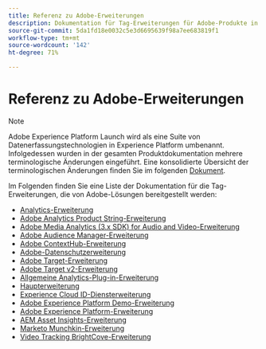 ```yaml
---
title: Referenz zu Adobe-Erweiterungen
description: Dokumentation für Tag-Erweiterungen für Adobe-Produkte in Adobe Experience Platform.
source-git-commit: 5da1fd18e0032c5e3d6695639f98a7ee683819f1
workflow-type: tm+mt
source-wordcount: '142'
ht-degree: 71%

---
```


# Referenz zu Adobe-Erweiterungen

>[!NOTE]
>
>Adobe Experience Platform Launch wird als eine Suite von Datenerfassungstechnologien in Experience Platform umbenannt. Infolgedessen wurden in der gesamten Produktdokumentation mehrere terminologische Änderungen eingeführt. Eine konsolidierte Übersicht der terminologischen Änderungen finden Sie im folgenden [Dokument](../../term-updates.md).

Im Folgenden finden Sie eine Liste der Dokumentation für die Tag-Erweiterungen, die von Adobe-Lösungen bereitgestellt werden:

* [Analytics-Erweiterung](analytics/overview.md)
* [Adobe Analytics Product String-Erweiterung](product-string/overview.md)
* [Adobe Media Analytics (3.x SDK) for Audio and Video-Erweiterung](media-analytics-3x/overview.md)
* [Adobe Audience Manager-Erweiterung](./audience-manager/overview.md)
* [Adobe ContextHub-Erweiterung](./contexthub/overview.md)
* [Adobe-Datenschutzerweiterung](./privacy/overview.md)
* [Adobe Target-Erweiterung](target/overview.md)
* [Adobe Target v2-Erweiterung](target-v2/overview.md)
* [Allgemeine Analytics-Plug-in-Erweiterung](plugins/overview.md)
* [Haupterweiterung](core/overview.md)
* [Experience Cloud ID-Diensterweiterung](id-service/overview.md)
* [Adobe Experience Platform Demo-Erweiterung](./platform-demo/overview.md)
* [Adobe Experience Platform-Erweiterung](sdk/overview.md)
* [AEM Asset Insights-Erweiterung](asset-insights/overview.md)
* [Marketo Munchkin-Erweiterung](marketo/overview.md)
* [Video Tracking BrightCove-Erweiterung](brightcove/overview.md)

<!--  previously empty parent topic. -->
